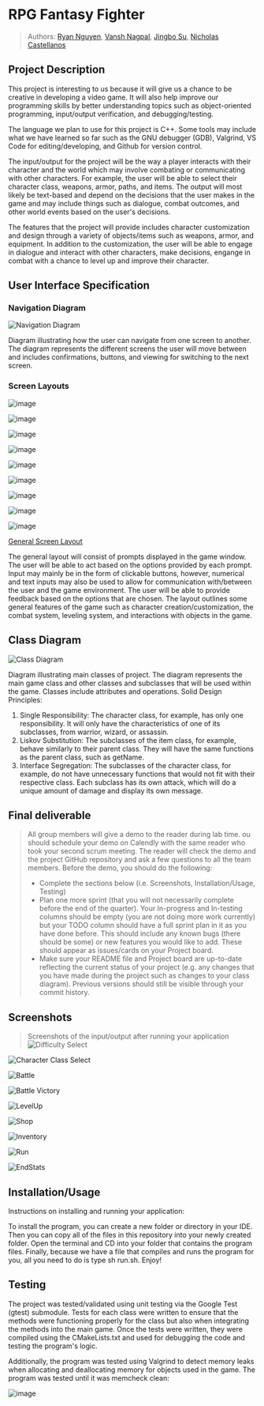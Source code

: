 # RPG Fantasy Fighter

 > Authors: [Ryan Nguyen](https://github.com/ryanxnguy), [Vansh Nagpal](https://github.com/vngpl), [Jingbo Su](https://github.com/sujingbo0217), [Nicholas Castellanos](https://github.com/Hugzaregood)

## Project Description
This project is interesting to us because it will give us a chance to be creative in developing a video game. It will also help improve our programming skills by better understanding topics such as object-oriented programming, input/output verification, and debugging/testing.

The language we plan to use for this project is C++. Some tools may include what we have learned so far such as the GNU debugger (GDB), Valgrind, VS Code for editing/developing, and Github for version control.

The input/output for the project will be the way a player interacts with their character and the world which may involve combating or communicating with other characters. For example, the user will be able to select their character class, weapons, armor, paths, and items. The output will most likely be text-based and depend on the decisions that the user makes in the game and may include things such as dialogue, combat outcomes, and other world events based on the user's decisions.

The features that the project will provide includes character customization and design through a variety of objects/items such as weapons, armor, and equipment. In addition to the customization, the user will be able to engage in dialogue and interact with other characters, make decisions, engange in combat with a chance to level up and improve their character.

## User Interface Specification

### Navigation Diagram
![Navigation Diagram](https://github.com/cs100/final-project-ryan-nicholas-jingbo-vansh/blob/main/NavigationDiagram.png)

Diagram illustrating how the user can navigate from one screen to another. The diagram represents the different screens the user will move between and includes confirmations, buttons, and viewing for switching to the next screen.

### Screen Layouts

![image](https://github.com/cs100/final-project-ryan-nicholas-jingbo-vansh/assets/127288174/a5acbbd7-70c7-4005-8ab0-592412bc8dad)

![image](https://github.com/cs100/final-project-ryan-nicholas-jingbo-vansh/assets/127288174/2b8f03ce-e6f2-4224-be25-76cbd9713a13)

![image](https://github.com/cs100/final-project-ryan-nicholas-jingbo-vansh/assets/127288174/9e58ef1c-1ebe-4e69-abf8-31752cdf8d1a)

![image](https://github.com/cs100/final-project-ryan-nicholas-jingbo-vansh/assets/127288174/603494f2-abcb-4b0c-9108-e518bb10da11)

![image](https://github.com/cs100/final-project-ryan-nicholas-jingbo-vansh/assets/127288174/85bd858c-2c0d-433c-b6d8-125a02472c6d)

![image](https://github.com/cs100/final-project-ryan-nicholas-jingbo-vansh/assets/127288174/bf394d5c-2ed3-4d6c-8e69-0b824df3099c)

![image](https://github.com/cs100/final-project-ryan-nicholas-jingbo-vansh/assets/127288174/e83672ff-d13c-44a3-8ad7-11bc4a5a38d2)

![image](https://github.com/cs100/final-project-ryan-nicholas-jingbo-vansh/assets/127288174/940d5e60-6c15-496c-8cf5-502d2b721fd5)

![image](https://github.com/cs100/final-project-ryan-nicholas-jingbo-vansh/assets/127288174/fdc3aa03-bb9c-4a16-91db-e2d8a22ed8f3)

[General Screen Layout](https://docs.google.com/presentation/d/1J9MkQOFKmCZuKEjlQRDTo65_aweelnR4qWAHOjOCGjk/edit#slide=id.p)

The general layout will consist of prompts displayed in the game window. The user will be able to act based on the options provided by each prompt. Input may mainly be in the form of clickable buttons, however, numerical and text inputs may also be used to allow for communication with/between the user and the game environment. The user will be able to provide feedback based on the options that are chosen. The layout outlines some general features of the game such as character creation/customization, the combat system, leveling system, and interactions with objects in the game.

## Class Diagram
![Class Diagram](https://github.com/cs100/final-project-ryan-nicholas-jingbo-vansh/blob/main/ClassDiagram.png)

Diagram illustrating main classes of project. The diagram represents the main game class and other classes and subclasses that will be used within the game. Classes include attributes and operations. 
Solid Design Principles:
1. Single Responsibility: The character class, for example, has only one responsibility. It will only have the characteristics of one of its subclasses, from warrior, wizard, or assassin.
2. Liskov Substitution: The subclasses of the item class, for example, behave similarly to their parent class. They will have the same functions as the parent class, such as getName.
3. Interface Segregation: The subclasses of the character class, for example, do not have unnecessary functions that would not fit with their respective class. Each subclass has its own attack, which will do a unique amount of damage and display its own message. 

## Final deliverable
 > All group members will give a demo to the reader during lab time. ou should schedule your demo on Calendly with the same reader who took your second scrum meeting. The reader will check the demo and the project GitHub repository and ask a few questions to all the team members.
 > Before the demo, you should do the following:
 > * Complete the sections below (i.e. Screenshots, Installation/Usage, Testing)
 > * Plan one more sprint (that you will not necessarily complete before the end of the quarter). Your In-progress and In-testing columns should be empty (you are not doing more work currently) but your TODO column should have a full sprint plan in it as you have done before. This should include any known bugs (there should be some) or new features you would like to add. These should appear as issues/cards on your Project board.
 > * Make sure your README file and Project board are up-to-date reflecting the current status of your project (e.g. any changes that you have made during the project such as changes to your class diagram). Previous versions should still be visible through your commit history.

## Screenshots
> Screenshots of the input/output after running your application
![Difficulty Select](https://github.com/cs100/final-project-ryan-nicholas-jingbo-vansh/blob/main/Difficulty.png)
> 
![Character Class Select](https://github.com/cs100/final-project-ryan-nicholas-jingbo-vansh/blob/main/Character.png)

![Battle](https://github.com/cs100/final-project-ryan-nicholas-jingbo-vansh/blob/main/Battle.png)

![Battle Victory](https://github.com/cs100/final-project-ryan-nicholas-jingbo-vansh/blob/main/BattleVictory.png)

![LevelUp](https://github.com/cs100/final-project-ryan-nicholas-jingbo-vansh/blob/main/LevelUp.png)

![Shop](https://github.com/cs100/final-project-ryan-nicholas-jingbo-vansh/blob/main/Shop.png)

![Inventory](https://github.com/cs100/final-project-ryan-nicholas-jingbo-vansh/blob/main/Inventory.png)

![Run](https://github.com/cs100/final-project-ryan-nicholas-jingbo-vansh/blob/main/Run.png)

![EndStats](https://github.com/cs100/final-project-ryan-nicholas-jingbo-vansh/blob/main/EndStats.png)

## Installation/Usage
Instructions on installing and running your application: 

To install the program, you can create a new folder or directory in your IDE. Then you can copy all of the files in this repository into your newly created folder. Open the terminal and CD into your folder that contains the program files. Finally, because we have a file that compiles and runs the program for you, all you need to do is type sh run.sh. Enjoy! 

## Testing
The project was tested/validated using unit testing via the Google Test (gtest) submodule. Tests for each class were written to ensure that the methods were functioning properly for the class but also when integrating the methods into the main game. Once the tests were written, they were compiled using the CMakeLists.txt and used for debugging the code and testing the program's logic.

Additionally, the program was tested using Valgrind to detect memory leaks when allocating and deallocating memory for objects used in the game. The program was tested until it was memcheck clean:

![image](https://github.com/cs100/final-project-ryan-nicholas-jingbo-vansh/assets/127288174/fec6a9da-5b4e-45a3-b3ca-16cf7db5d46e)



